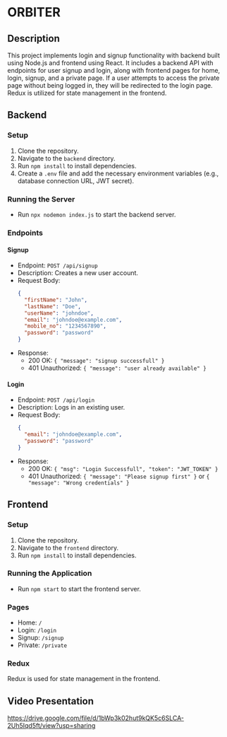 # ORBITER

## Description
This project implements login and signup functionality with backend built using Node.js and frontend using React. It includes a backend API with endpoints for user signup and login, along with frontend pages for home, login, signup, and a private page. If a user attempts to access the private page without being logged in, they will be redirected to the login page. Redux is utilized for state management in the frontend.

## Backend

### Setup
1. Clone the repository.
2. Navigate to the `backend` directory.
3. Run `npm install` to install dependencies.
4. Create a `.env` file and add the necessary environment variables (e.g., database connection URL, JWT secret).

### Running the Server
- Run `npx nodemon index.js` to start the backend server.

### Endpoints

#### Signup
- Endpoint: `POST /api/signup`
- Description: Creates a new user account.
- Request Body:
  ```json
  {
    "firstName": "John",
    "lastName": "Doe",
    "userName": "johndoe",
    "email": "johndoe@example.com",
    "mobile_no": "1234567890",
    "password": "password"
  }
  ```
- Response:
  - 200 OK: `{ "message": "signup successfull" }`
  - 401 Unauthorized: `{ "message": "user already available" }`

#### Login
- Endpoint: `POST /api/login`
- Description: Logs in an existing user.
- Request Body:
  ```json
  {
    "email": "johndoe@example.com",
    "password": "password"
  }
  ```
- Response:
  - 200 OK: `{ "msg": "Login Successfull", "token": "JWT_TOKEN" }`
  - 401 Unauthorized: `{ "message": "Please signup first" }` or `{ "message": "Wrong credentials" }`

## Frontend

### Setup
1. Clone the repository.
2. Navigate to the `frontend` directory.
3. Run `npm install` to install dependencies.

### Running the Application
- Run `npm start` to start the frontend server.

### Pages
- Home: `/`
- Login: `/login`
- Signup: `/signup`
- Private: `/private`

### Redux
Redux is used for state management in the frontend.



## Video Presentation
https://drive.google.com/file/d/1bWp3k02hut9kQK5c6SLCA-2Uh5Iqd5ft/view?usp=sharing


